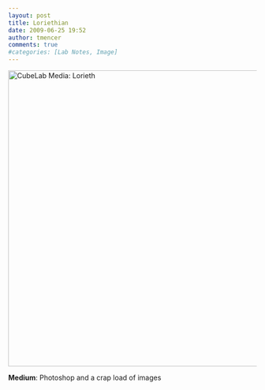 ```yaml
---
layout: post
title: Loriethian
date: 2009-06-25 19:52
author: tmencer
comments: true
#categories: [Lab Notes, Image]
---
```

<a href="http://www.cubelabmedia.com/wp-content/uploads/2011/06/ghjgqjqjhwgsq867u7s.jpg"><img class="aligncenter size-full wp-image-17" alt="CubeLab Media: Lorieth" src="http://www.cubelabmedia.com/wp-content/uploads/2011/06/ghjgqjqjhwgsq867u7s.jpg" width="1050" height="600" /></a>

<strong>Medium</strong>: Photoshop and a crap load of images
